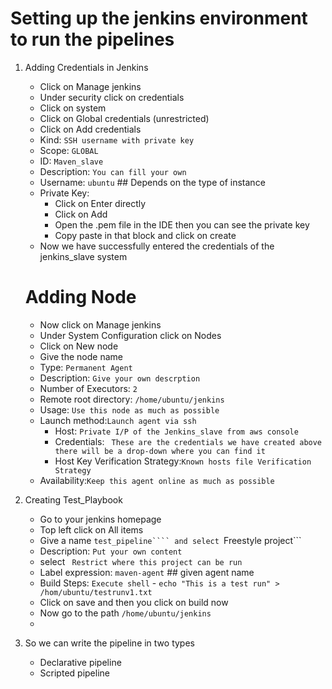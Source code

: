 # Setting up the jenkins environment to run the pipelines

1. Adding Credentials in Jenkins
   - Click on Manage jenkins
   - Under security click on credentials
   - Click on system
   - Click on Global credentials (unrestricted)
   - Click on Add credentials
   - Kind: ``` SSH username with private key ```
   - Scope: ``` GLOBAL ```
   - ID: ``` Maven_slave ```
   - Description: ``` You can fill your own ```
   - Username: ``` ubuntu ```    ## Depends on the type of instance
   - Private Key:
       - Click on Enter directly
       - Click on Add
       - Open the .pem file in the IDE then you can see the private key
       - Copy paste in that block and click on create
   - Now we have successfully entered the credentials of the jenkins_slave system

   # Adding Node
   
   - Now click on Manage jenkins
   - Under System Configuration click on Nodes
   - Click on New node
   - Give the node name
   - Type: ``` Permanent Agent ```
   - Description: ```Give your own descrption ```
   - Number of Executors: ```2```
   - Remote root directory: ``` /home/ubuntu/jenkins ```
   - Usage: ``` Use this node as much as possible ```
   - Launch method:```Launch agent via ssh```
        - Host: ```Private I/P of the Jenkins_slave from aws console```
        - Credentials: ``` These are the credentials we have created above there
                            will be a drop-down where you can find it```
        - Host Key Verification Strategy:```Known hosts file Verification Strategy```
   - Availability:```Keep this agent online as much as possible```

2. Creating Test_Playbook
   - Go to your jenkins homepage
   - Top left click on All items
   - Give a name ```test_pipeline```` and select ```Freestyle project```
   - Description: ```Put your own content ```
   - select ``` Restrict where this project can be run```
   - Label expression: ```maven-agent``` ## given agent name
   - Build Steps: ```Execute shell```
         - ```echo "This is a test run" > /hom/ubuntu/testrunv1.txt```
   - Click on save and then you click on build now
   - Now go to the path ```/home/ubuntu/jenkins```
   - 

1. So we can write the pipeline in two types
   - Declarative pipeline
   - Scripted pipeline
